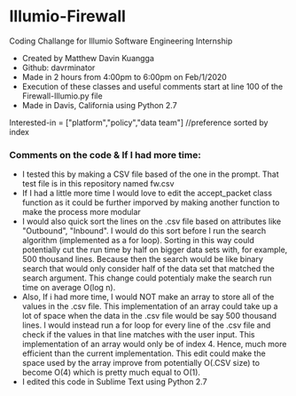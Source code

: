 # Illumio-Firewall
Coding Challange for Illumio Software Engineering Internship

- Created by Matthew Davin Kuangga
- Github: davrminator
- Made in 2 hours from 4:00pm to 6:00pm on Feb/1/2020 
- Execution of these classes and useful comments start at line 100 of the Firewall-Illumio.py file
- Made in Davis, California using Python 2.7


Interested-in = ["platform","policy","data team"]
//preference sorted by index

### Comments on the code & If I had more time:

- I tested this by making a CSV file based of the one in the prompt. That test file is in this repository named fw.csv
- If I had a little more time I would love to edit the accept_packet class function as it could be further imporved by making another function to make the process more modular
- I would also quick sort the lines on the .csv file based on attributes like "Outbound", "Inbound". I would do this sort before I run the search algorithm (implemented as a for loop). Sorting in this way could potentially cut the run time by half on bigger data sets with, for example, 500 thousand lines. Because then the search would be like binary search that would only consider half of the data set that matched the search argument. This change could potentialy make the search run time on average O(log n).
- Also, If i had more time, I would NOT make an array to store all of the values in the .csv file. This implementation of an array could take up a lot of space when the data in the .csv file would be say 500 thousand lines. I would instead run a for loop for every line of the .csv file and check if the values in that line matches with the user input. This implementation of an array would only be of index 4. Hence, much more efficient than the current implementation. This edit could make the space used by the array improve from potentially O(.CSV size) to become O(4) which is pretty much equal to O(1).
- I edited this code in Sublime Text using Python 2.7



